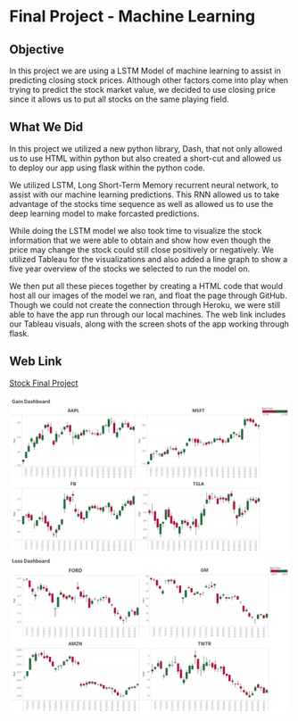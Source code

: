 # Final Project - Machine Learning

## Objective

In this project we are using a LSTM Model of machine learning to assist in predicting closing stock prices. Although other factors come into play when trying to predict the stock market value, we decided to use closing price since it allows us to put all stocks on the same playing field.

## What We Did

In this project we utilized a new python library, Dash, that not only allowed us to use HTML within python but also created a short-cut and allowed us to deploy our app using flask within the python code.

We utilized LSTM, Long Short-Term Memory recurrent neural network, to assist with our machine learning predictions. This RNN allowed us to take advantage of the stocks time sequence as well as allowed us to use the deep learning model to make forcasted predictions.

While doing the LSTM model we also took time to visualize the stock information that we were able to obtain and show how even though the price may change the stock could still close positively or negatively. We utilized Tableau for the visualizations and also added a line graph to show a five year overview of the stocks we selected to run the model on.

We then put all these pieces together by creating a HTML code that would host all our images of the model we ran, and float the page through GitHub. Though we could not create the connection through Heroku, we were still able to have the app run through our local machines. The web link includes our Tableau visuals, along with the screen shots of the app working through flask.

## Web Link

[Stock Final Project](https://shades9a.github.io/final-project/)

<img src="./Gain Dashboard .png">
<img src="./Loss Dashboard.png">
